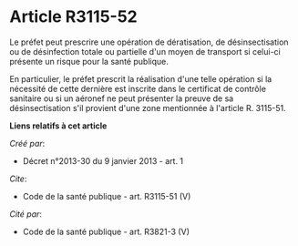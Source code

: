 # Article R3115-52

Le préfet peut prescrire une opération de dératisation, de désinsectisation ou de désinfection totale ou partielle d'un moyen
de transport si celui-ci présente un risque pour la santé publique. 

En particulier, le préfet prescrit la réalisation d'une telle opération si la nécessité de cette dernière est inscrite dans
le certificat de contrôle sanitaire ou si un aéronef ne peut présenter la preuve de sa désinsectisation s'il provient d'une
zone mentionnée à l'article R. 3115-51.

**Liens relatifs à cet article**

_Créé par_:

  - Décret n°2013-30 du 9 janvier 2013 - art. 1

_Cite_:

  - Code de la santé publique - art. R3115-51 (V)

_Cité par_:

  - Code de la santé publique - art. R3821-3 (V)
